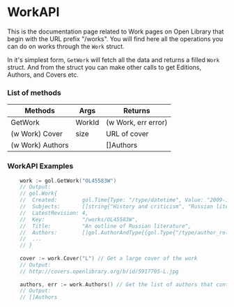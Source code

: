 # WorkAPI
This is the documentation page related to Work pages on Open Library that begin with the URL prefix "/works".
You will find here all the operations you can do on works through the `Work` struct.

In it's simplest form, `GetWork` will fetch all the data and returns a filled `Work` struct. And from the struct you can make other calls to get Editions, Authors, and Covers etc.

### List of methods
| Methods | Args | Returns  |
|---|---|--|
| GetWork   | WorkId | (w Work, err error)  |
| (w Work) Cover   | size | URL of cover  |
| (w Work) Authors   |  | []Authors  |

### WorkAPI Examples
```go
    work := gol.GetWork("OL45583W")
    // Output:
    // gol.Work{
    //  Created:        gol.Time{Type: "/type/datetime", Value: "2009-10-15T11:23:34.130855"},
    //	Subjects:       []string{"History and criticism", "Russian literature", "Russian literature, history and criticism"},
    //	LatestRevision: 4,
    //	Key:            "/works/OL45583W",
    //	Title:          "An outline of Russian literature",
    //	Authors:        []gol.AuthorAndType{{gol.Type{"/type/author_role"}, gol.Author{"/authors/OL18295A"}}},
    //  ...
    // }
    
    cover := work.Cover("L") // Get a large cover of the work
    // Output:
    // http://covers.openlibrary.org/b/id/5917705-L.jpg 
    
    authors, err := work.Authors() // Get the list of authors that contributed to the work.
    // Output:
    // []Authors
```
